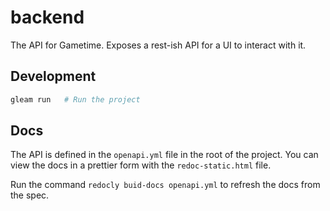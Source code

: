 # backend
The API for Gametime. Exposes a rest-ish API for a UI to interact with it.

## Development

```sh
gleam run   # Run the project
```

## Docs
The API is defined in the `openapi.yml` file in the root of the project. You can view the docs in a prettier form with the `redoc-static.html` file.

Run the command `redocly buid-docs openapi.yml` to refresh the docs from the spec.
